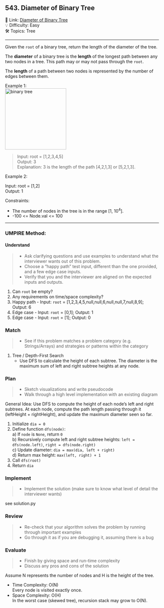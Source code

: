 ## 543. Diameter of Binary Tree
🔗 Link: [Diameter of Binary Tree](https://leetcode.com/problems/diameter-of-binary-tree/description/)<br>
💡 Difficulty: Easy<br>
🛠️ Topics: Tree<br>

<hr>

Given the `root` of a binary tree, return the length of the diameter of the tree.<br>

The **diameter** of a binary tree is the **length** of the longest path between any two nodes in a tree. This path may or may not pass through the `root`.<br>

The **length** of a path between two nodes is represented by the number of edges between them.<br>


Example 1:<br>
<img src="https://github.com/user-attachments/assets/c9458b2e-3625-4605-af88-a200905f90b9" alt="binary tree" width="200" />

>Input: root = [1,2,3,4,5]<br>
Output: 3<br>
Explanation: 3 is the length of the path [4,2,1,3] or [5,2,1,3].<br>


Example 2:<br>

Input: root = [1,2]<br>
Output: 1<br>


Constraints:<br>

- The number of nodes in the tree is in the range [1, 10<sup>4</sup>].
- -100 <= Node.val <= 100

<hr>

### UMPIRE Method:
#### Understand

> - Ask clarifying questions and use examples to understand what the interviewer wants out of this problem.
> - Choose a “happy path” test input, different than the one provided, and a few edge case inputs. 
> - Verify that you and the interviewer are aligned on the expected inputs and outputs.
1. Can `root` be empty?<br>
2. Any requirements on time/space complexity?<br>
3. Happy path - Input: `root` = [1,2,3,4,5,null,null,6,null,null,7,null,8,9]; Output: 6
4. Edge case - Input: `root` = [0,1]; Output: 1
5. Edge case - Input: `root` = [1]; Output: 0

### Match
> - See if this problem matches a problem category (e.g. Strings/Arrays) and strategies or patterns within the category
1. Tree / Depth-First Search
   - Use DFS to calculate the height of each subtree. The diameter is the maximum sum of left and right subtree heights at any node.<br>
   
### Plan
> - Sketch visualizations and write pseudocode
> - Walk through a high level implementation with an existing diagram

General Idea: Use DFS to compute the height of each node’s left and right subtrees. At each node, compute the path length passing through it (leftHeight + rightHeight), and update the maximum diameter seen so far.

1) Initialize `dia = 0`
2) Define function `dfs(node)`:<br>
   a) If `node` is `None`, return `0`<br>
   b) Recursively compute left and right subtree heights: 
      `left = dfs(node.left)`, `right = dfs(node.right)`<br>
   c) Update diameter: `dia = max(dia, left + right)`<br>
   d) Return max height: `max(left, right) + 1`<br>
3) Call `dfs(root)`
4) Return `dia`
    
### Implement
> - Implement the solution (make sure to know what level of detail the interviewer wants)

see solution.py

### Review
> - Re-check that your algorithm solves the problem by running through important examples
> - Go through it as if you are debugging it, assuming there is a bug
### Evaluate
> - Finish by giving space and run-time complexity
> - Discuss any pros and cons of the solution

Assume N represents the number of nodes and H is the height of the tree.

- Time Complexity: O(N)<br>
  Every node is visited exactly once.<br>
- Space Complexity: O(H)<br>
  In the worst case (skewed tree), recursion stack may grow to O(N).

